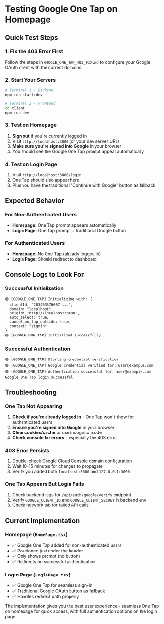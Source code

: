 # Testing Google One Tap on Homepage

## Quick Test Steps

### 1. Fix the 403 Error First

Follow the steps in `GOOGLE_ONE_TAP_403_FIX.md` to configure your Google OAuth client with the correct domains.

### 2. Start Your Servers

```bash
# Terminal 1 - Backend
npm run start:dev

# Terminal 2 - Frontend
cd client
npm run dev
```

### 3. Test on Homepage

1. **Sign out** if you're currently logged in
2. Visit `http://localhost:3000` (or your dev server URL)
3. **Make sure you're signed into Google** in your browser
4. You should see the Google One Tap prompt appear automatically

### 4. Test on Login Page

1. Visit `http://localhost:3000/login`
2. One Tap should also appear here
3. Plus you have the traditional "Continue with Google" button as fallback

## Expected Behavior

### For Non-Authenticated Users

- **Homepage**: One Tap prompt appears automatically
- **Login Page**: One Tap prompt + traditional Google button

### For Authenticated Users

- **Homepage**: No One Tap (already logged in)
- **Login Page**: Should redirect to dashboard

## Console Logs to Look For

### Successful Initialization

```
🟢 [GOOGLE_ONE_TAP] Initializing with: {
  clientId: "203453576607-...",
  domain: "localhost",
  origin: "http://localhost:3000",
  auto_select: true,
  cancel_on_tap_outside: true,
  context: "signin"
}
🟢 [GOOGLE_ONE_TAP] Initialized successfully
```

### Successful Authentication

```
🟢 [GOOGLE_ONE_TAP] Starting credential verification
🟢 [GOOGLE_ONE_TAP] Google credential verified for: user@example.com
🟢 [GOOGLE_ONE_TAP] Authentication successful for: user@example.com
Google One Tap login successful
```

## Troubleshooting

### One Tap Not Appearing

1. **Check if you're already logged in** - One Tap won't show for authenticated users
2. **Ensure you're signed into Google** in your browser
3. **Clear cookies/cache** or use incognito mode
4. **Check console for errors** - especially the 403 error

### 403 Error Persists

1. Double-check Google Cloud Console domain configuration
2. Wait 10-15 minutes for changes to propagate
3. Verify you added both `localhost:3000` and `127.0.0.1:3000`

### One Tap Appears But Login Fails

1. Check backend logs for `/api/auth/google/verify` endpoint
2. Verify `GOOGLE_CLIENT_ID` and `GOOGLE_CLIENT_SECRET` in backend env
3. Check network tab for failed API calls

## Current Implementation

### Homepage (`HomePage.tsx`)

- ✅ Google One Tap added for non-authenticated users
- ✅ Positioned just under the header
- ✅ Only shows prompt (no button)
- ✅ Redirects on successful authentication

### Login Page (`LoginPage.tsx`)

- ✅ Google One Tap for seamless sign-in
- ✅ Traditional Google OAuth button as fallback
- ✅ Handles redirect path properly

The implementation gives you the best user experience - seamless One Tap on homepage for quick access, with full authentication options on the login page.
